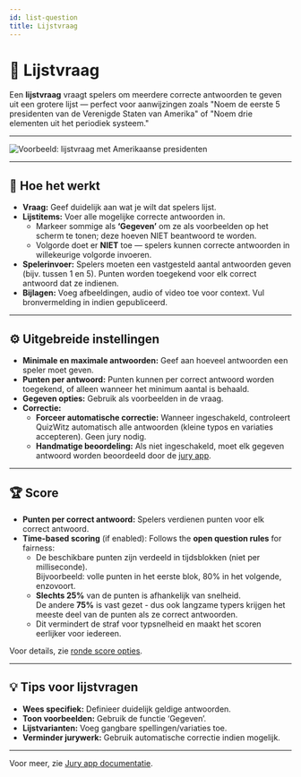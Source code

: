 ```yaml
---
id: list-question
title: Lijstvraag
---
```


# 📝 Lijstvraag

Een **lijstvraag** vraagt spelers om meerdere correcte antwoorden te geven uit een grotere lijst — perfect voor aanwijzingen zoals "Noem de eerste 5 presidenten van de Verenigde Staten van Amerika" of "Noem drie elementen uit het periodiek systeem."

---

![Voorbeeld: lijstvraag met Amerikaanse presidenten](/images/question-modes/list-question/list-question.png)

---

## 📝 Hoe het werkt

- **Vraag:** Geef duidelijk aan wat je wilt dat spelers lijst.
- **Lijstitems:** Voer alle mogelijke correcte antwoorden in.
  - Markeer sommige als **‘Gegeven’** om ze als voorbeelden op het scherm te tonen; deze hoeven NIET beantwoord te worden.
  - Volgorde doet er **NIET** toe — spelers kunnen correcte antwoorden in willekeurige volgorde invoeren.
- **Spelerinvoer:** Spelers moeten een vastgesteld aantal antwoorden geven (bijv. tussen 1 en 5). Punten worden toegekend voor elk correct antwoord dat ze indienen.
- **Bijlagen:** Voeg afbeeldingen, audio of video toe voor context. Vul bronvermelding in indien gepubliceerd.

---

## ⚙️ Uitgebreide instellingen

- **Minimale en maximale antwoorden:** Geef aan hoeveel antwoorden een speler moet geven.
- **Punten per antwoord:** Punten kunnen per correct antwoord worden toegekend, of alleen wanneer het minimum aantal is behaald.
- **Gegeven opties:** Gebruik als voorbeelden in de vraag.
- **Correctie:**
  - **Forceer automatische correctie:** Wanneer ingeschakeld, controleert QuizWitz automatisch alle antwoorden (kleine typos en variaties accepteren). Geen jury nodig.
  - **Handmatige beoordeling:** Als niet ingeschakeld, moet elk gegeven antwoord worden beoordeeld door de [jury app](../quizmaster/004-jury-app.md).

---

## 🏆 Score

- **Punten per correct antwoord:** Spelers verdienen punten voor elk correct antwoord.
- **Time-based scoring** (if enabled):
  Follows the **open question rules** for fairness:
  - De beschikbare punten zijn verdeeld in tijdsblokken (niet per milliseconde).\
    Bijvoorbeeld: volle punten in het eerste blok, 80% in het volgende, enzovoort.
  - **Slechts 25%** van de punten is afhankelijk van snelheid.\
    De andere **75%** is vast gezet - dus ook langzame typers krijgen het meeste deel van de punten als ze correct antwoorden.
  - Dit vermindert de straf voor typsnelheid en maakt het scoren eerlijker voor iedereen.

Voor details, zie [ronde score opties](../editor/008-round-options.md#scoring).

---

## 💡 Tips voor lijstvragen

- **Wees specifiek:** Definieer duidelijk geldige antwoorden.
- **Toon voorbeelden:** Gebruik de functie ‘Gegeven’.
- **Lijstvarianten:** Voeg gangbare spellingen/variaties toe.
- **Verminder jurywerk:** Gebruik automatische correctie indien mogelijk.

---

Voor meer, zie [Jury app documentatie](../quizmaster/004-jury-app.md).
